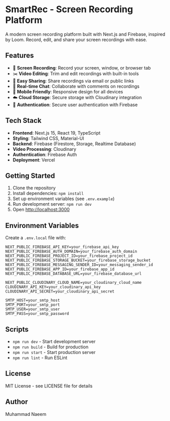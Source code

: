 # SmartRec - Screen Recording Platform

A modern screen recording platform built with Next.js and Firebase, inspired by Loom. Record, edit, and share your screen recordings with ease.

## Features

- 🎥 **Screen Recording**: Record your screen, window, or browser tab
- ✂️ **Video Editing**: Trim and edit recordings with built-in tools
- 🔗 **Easy Sharing**: Share recordings via email or public links
- 💬 **Real-time Chat**: Collaborate with comments on recordings
- 📱 **Mobile Friendly**: Responsive design for all devices
- ☁️ **Cloud Storage**: Secure storage with Cloudinary integration
- 🔐 **Authentication**: Secure user authentication with Firebase

## Tech Stack

- **Frontend**: Next.js 15, React 19, TypeScript
- **Styling**: Tailwind CSS, Material-UI
- **Backend**: Firebase (Firestore, Storage, Realtime Database)
- **Video Processing**: Cloudinary
- **Authentication**: Firebase Auth
- **Deployment**: Vercel

## Getting Started

1. Clone the repository
2. Install dependencies: `npm install`
3. Set up environment variables (see `.env.example`)
4. Run development server: `npm run dev`
5. Open [http://localhost:3000](http://localhost:3000)

## Environment Variables

Create a `.env.local` file with:

```env
NEXT_PUBLIC_FIREBASE_API_KEY=your_firebase_api_key
NEXT_PUBLIC_FIREBASE_AUTH_DOMAIN=your_firebase_auth_domain
NEXT_PUBLIC_FIREBASE_PROJECT_ID=your_firebase_project_id
NEXT_PUBLIC_FIREBASE_STORAGE_BUCKET=your_firebase_storage_bucket
NEXT_PUBLIC_FIREBASE_MESSAGING_SENDER_ID=your_messaging_sender_id
NEXT_PUBLIC_FIREBASE_APP_ID=your_firebase_app_id
NEXT_PUBLIC_FIREBASE_DATABASE_URL=your_firebase_database_url

NEXT_PUBLIC_CLOUDINARY_CLOUD_NAME=your_cloudinary_cloud_name
CLOUDINARY_API_KEY=your_cloudinary_api_key
CLOUDINARY_API_SECRET=your_cloudinary_api_secret

SMTP_HOST=your_smtp_host
SMTP_PORT=your_smtp_port
SMTP_USER=your_smtp_user
SMTP_PASS=your_smtp_password
```

## Scripts

- `npm run dev` - Start development server
- `npm run build` - Build for production
- `npm run start` - Start production server
- `npm run lint` - Run ESLint

## License

MIT License - see LICENSE file for details

## Author

Muhammad Naeem
